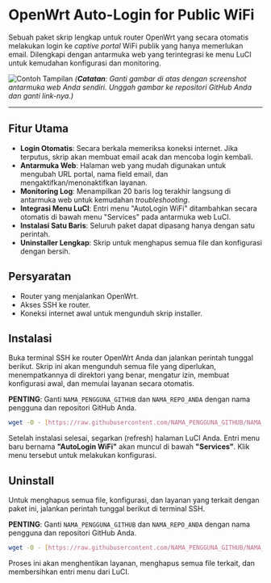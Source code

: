 # OpenWrt Auto-Login for Public WiFi

Sebuah paket skrip lengkap untuk router OpenWrt yang secara otomatis melakukan login ke *captive portal* WiFi publik yang hanya memerlukan email. Dilengkapi dengan antarmuka web yang terintegrasi ke menu LuCI untuk kemudahan konfigurasi dan monitoring.

![Contoh Tampilan](https://storage.googleapis.com/gemini-prod/images/5f79aa48-028f-410a-b28e-5b23d9a5b33d)
*(**Catatan**: Ganti gambar di atas dengan screenshot antarmuka web Anda sendiri. Unggah gambar ke repositori GitHub Anda dan ganti link-nya.)*

---

## Fitur Utama

-   **Login Otomatis**: Secara berkala memeriksa koneksi internet. Jika terputus, skrip akan membuat email acak dan mencoba login kembali.
-   **Antarmuka Web**: Halaman web yang mudah digunakan untuk mengubah URL portal, nama field email, dan mengaktifkan/menonaktifkan layanan.
-   **Monitoring Log**: Menampilkan 20 baris log terakhir langsung di antarmuka web untuk kemudahan *troubleshooting*.
-   **Integrasi Menu LuCI**: Entri menu "AutoLogin WiFi" ditambahkan secara otomatis di bawah menu "Services" pada antarmuka web LuCI.
-   **Instalasi Satu Baris**: Seluruh paket dapat dipasang hanya dengan satu perintah.
-   **Uninstaller Lengkap**: Skrip untuk menghapus semua file dan konfigurasi dengan bersih.

## Persyaratan

-   Router yang menjalankan OpenWrt.
-   Akses SSH ke router.
-   Koneksi internet awal untuk mengunduh skrip installer.

## Instalasi

Buka terminal SSH ke router OpenWrt Anda dan jalankan perintah tunggal berikut. Skrip ini akan mengunduh semua file yang diperlukan, menempatkannya di direktori yang benar, mengatur izin, membuat konfigurasi awal, dan memulai layanan secara otomatis.

**PENTING**: Ganti `NAMA_PENGGUNA_GITHUB` dan `NAMA_REPO_ANDA` dengan nama pengguna dan repositori GitHub Anda.

```sh
wget -O - [https://raw.githubusercontent.com/NAMA_PENGGUNA_GITHUB/NAMA_REPO_ANDA/main/install.sh](https://raw.githubusercontent.com/NAMA_PENGGUNA_GITHUB/NAMA_REPO_ANDA/main/install.sh) | sh
```

Setelah instalasi selesai, segarkan (refresh) halaman LuCI Anda. Entri menu baru bernama **"AutoLogin WiFi"** akan muncul di bawah **"Services"**. Klik menu tersebut untuk melakukan konfigurasi.

## Uninstall

Untuk menghapus semua file, konfigurasi, dan layanan yang terkait dengan paket ini, jalankan perintah tunggal berikut di terminal SSH.

**PENTING**: Ganti `NAMA_PENGGUNA_GITHUB` dan `NAMA_REPO_ANDA` dengan nama pengguna dan repositori GitHub Anda.

```sh
wget -O - [https://raw.githubusercontent.com/NAMA_PENGGUNA_GITHUB/NAMA_REPO_ANDA/main/uninstall.sh](https://raw.githubusercontent.com/NAMA_PENGGUNA_GITHUB/NAMA_REPO_ANDA/main/uninstall.sh) | sh
```

Proses ini akan menghentikan layanan, menghapus semua file terkait, dan membersihkan entri menu dari LuCI.
